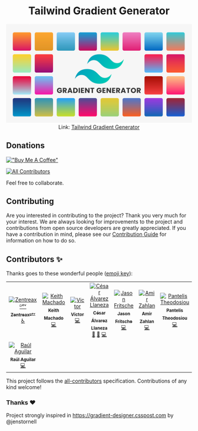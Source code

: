 <div align="center"> 
 
# Tailwind Gradient Generator

![Tailwind Gradiente Generator Banner](public/banner.png)
Link: [Tailwind Gradient Generator](https://tailwind-gradient-generator.vercel.app/)

</div>

## Donations

[!["Buy Me A Coffee"](https://www.buymeacoffee.com/assets/img/custom_images/orange_img.png)](https://www.buymeacoffee.com/roberth.gonz)

<!-- ALL-CONTRIBUTORS-BADGE:START - Do not remove or modify this section -->
[![All Contributors](https://img.shields.io/badge/all_contributors-8-orange.svg?style=flat-square)](#contributors-)
<!-- ALL-CONTRIBUTORS-BADGE:END -->

Feel free to collaborate.

## Contributing

Are you interested in contributing to the project? Thank you very much for your interest. We are always looking for improvements to the project and contributions from open source developers are greatly appreciated. If you have a contribution in mind, please see our [Contribution Guide](/CONTRIBUTING.md) for information on how to do so.

## Contributors ✨

Thanks goes to these wonderful people ([emoji key](https://allcontributors.org/docs/en/emoji-key)):

<!-- ALL-CONTRIBUTORS-LIST:START - Do not remove or modify this section -->
<!-- prettier-ignore-start -->
<!-- markdownlint-disable -->
<table>
  <tbody>
    <tr>
      <td align="center"><a href="https://zentreax.dev/"><img src="https://avatars3.githubusercontent.com/u/36458019?v=4?s=100" width="100px;" alt="Zentreaxᴰᵉᵛ"/><br /><sub><b>Zentreaxᴰᵉᵛ</b></sub></a><br /><a href="#a11y-Zentreax" title="Accessibility">️️️️♿️</a></td>
      <td align="center"><a href="https://github.com/keithmchd48"><img src="https://avatars0.githubusercontent.com/u/29048050?v=4?s=100" width="100px;" alt="Keith Machado"/><br /><sub><b>Keith Machado</b></sub></a><br /><a href="https://github.com/rxb3rth/tailwind-gradient-generator/commits?author=keithmchd48" title="Code">💻</a></td>
      <td align="center"><a href="https://www.linkedin.com/in/victor-arnedo-blanco/"><img src="https://avatars1.githubusercontent.com/u/52747851?v=4?s=100" width="100px;" alt="Victor"/><br /><sub><b>Victor</b></sub></a><br /><a href="https://github.com/rxb3rth/tailwind-gradient-generator/commits?author=varnebla" title="Code">💻</a></td>
      <td align="center"><a href="https://cesaralvarez.js.org/"><img src="https://avatars.githubusercontent.com/u/57325703?v=4?s=100" width="100px;" alt="César Álvarez Llaneza"/><br /><sub><b>César Álvarez Llaneza</b></sub></a><br /><a href="https://github.com/rxb3rth/tailwind-gradient-generator/commits?author=cesaralvrz" title="Documentation">📖</a> <a href="#design-cesaralvrz" title="Design">🎨</a> <a href="https://github.com/rxb3rth/tailwind-gradient-generator/commits?author=cesaralvrz" title="Code">💻</a></td>
      <td align="center"><a href="https://github.com/JasonFritsche"><img src="https://avatars.githubusercontent.com/u/34847680?v=4?s=100" width="100px;" alt="Jason Fritsche"/><br /><sub><b>Jason Fritsche</b></sub></a><br /><a href="https://github.com/rxb3rth/tailwind-gradient-generator/commits?author=JasonFritsche" title="Code">💻</a></td>
      <td align="center"><a href="https://github.com/amimaro"><img src="https://avatars.githubusercontent.com/u/6666978?v=4?s=100" width="100px;" alt="Amir Zahlan"/><br /><sub><b>Amir Zahlan</b></sub></a><br /><a href="https://github.com/rxb3rth/tailwind-gradient-generator/commits?author=amimaro" title="Code">💻</a></td>
      <td align="center"><a href="https://pantelis.theodosiou.me/"><img src="https://avatars.githubusercontent.com/u/33872406?v=4?s=100" width="100px;" alt="Pantelis Theodosiou"/><br /><sub><b>Pantelis Theodosiou</b></sub></a><br /><a href="https://github.com/rxb3rth/tailwind-gradient-generator/commits?author=ThPadelis" title="Code">💻</a></td>
    </tr>
    <tr>
      <td align="center"><a href="https://raul-aguilar.netlify.app/"><img src="https://avatars.githubusercontent.com/u/77344353?v=4?s=100" width="100px;" alt="Raúl Aguilar"/><br /><sub><b>Raúl Aguilar</b></sub></a><br /><a href="https://github.com/rxb3rth/tailwind-gradient-generator/commits?author=raulwwq0" title="Code">💻</a></td>
    </tr>
  </tbody>
</table>

<!-- markdownlint-restore -->
<!-- prettier-ignore-end -->

<!-- ALL-CONTRIBUTORS-LIST:END -->

This project follows the [all-contributors](https://github.com/all-contributors/all-contributors) specification. Contributions of any kind welcome!

### Thanks ❤️

Project strongly inspired in https://gradient-designer.csspost.com by @jenstornell
